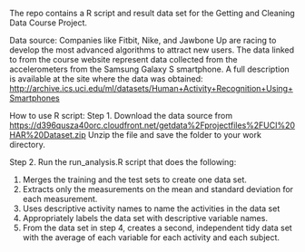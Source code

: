 The repo contains a R script and result data set for the Getting and Cleaning Data Course Project.

Data source:
Companies like Fitbit, Nike, and Jawbone Up are racing to develop the most advanced algorithms to attract new users. 
The data linked to from the course website represent data collected from the accelerometers from the Samsung Galaxy S smartphone. 
A full description is available at the site where the data was obtained:
http://archive.ics.uci.edu/ml/datasets/Human+Activity+Recognition+Using+Smartphones

How to use R script:
Step 1. Download the data source from https://d396qusza40orc.cloudfront.net/getdata%2Fprojectfiles%2FUCI%20HAR%20Dataset.zip
Unzip the file and save the folder to your work directory.

Step 2. Run the run_analysis.R script that does the following:
1. Merges the training and the test sets to create one data set.
2. Extracts only the measurements on the mean and standard deviation for each measurement.
3. Uses descriptive activity names to name the activities in the data set
4. Appropriately labels the data set with descriptive variable names.
5. From the data set in step 4, creates a second, independent tidy data set with the average of each variable for each activity and each subject.
